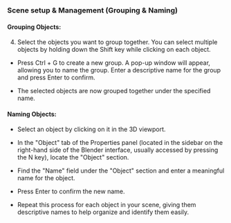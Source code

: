 ### Scene setup & Management (Grouping & Naming)

#### Grouping Objects:

4. Select the objects you want to group together. You can select multiple objects by holding down the Shift key while clicking on each object.

* Press Ctrl + G to create a new group. A pop-up window will appear, allowing you to name the group. Enter a descriptive name for the group and press Enter to confirm.

* The selected objects are now grouped together under the specified name.

#### Naming Objects:

* Select an object by clicking on it in the 3D viewport.

* In the "Object" tab of the Properties panel (located in the sidebar on the right-hand side of the Blender interface, usually accessed by pressing the N key), locate the "Object" section.

* Find the "Name" field under the "Object" section and enter a meaningful name for the object.

* Press Enter to confirm the new name.

* Repeat this process for each object in your scene, giving them descriptive names to help organize and identify them easily.
